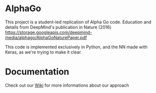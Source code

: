 # AlphaGo
This project is a student-led replication of Alpha Go code. Education and details from DeepMind's publication in Nature (2016) https://storage.googleapis.com/deepmind-media/alphago/AlphaGoNaturePaper.pdf 

This code is implemented exclusively in Python, and the NN made with Keras, as we're trying to make it clear.

# Documentation
Check out our [Wiki](https://github.com/AlphaGoECM/AlphaGo/wiki) for more informations about our approach

